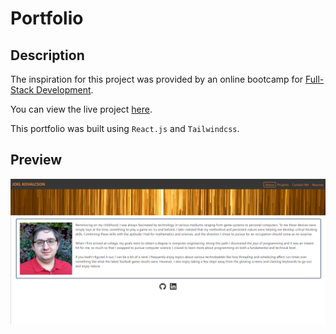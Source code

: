 # Portfolio

## Description

The inspiration for this project was provided by an online bootcamp for [Full-Stack Development](https://bootcamps.vanderbilt.edu/coding/online/landing/).

You can view the live project [here](https://joelkovalcson.github.io/Portfolio/).

This portfolio was built using `React.js` and `Tailwindcss`.

## Preview

![Portfolio Preview Image](https://github.com/JoelKovalcson/Portfolio/blob/main/src/assets/readme-preview.png)